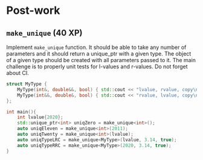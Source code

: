 # Post-work

## `make_unique` (40 XP)

Implement `make_unique` function. It should be able to take any number of parameters and it should return a unique_ptr with a given type. The object of a given type should be created with all parameters passed to it.
The main challenge is to properly unit tests for l-values and r-values. Do not forget about CI.

```cpp
struct MyType {
    MyType(int&, double&&, bool) { std::cout << "lvalue, rvalue, copy\n"; }
    MyType(int&&, double&, bool) { std::cout << "rvalue, lvalue, copy\n"; }
};

int main(){
    int lvalue{2020};
    std::unique_ptr<int> uniqZero = make_unique<int>();
    auto uniqEleven = make_unique<int>(2011);
    auto uniqTwenty = make_unique<int>(lvalue);
    auto uniqTypeLRC = make_unique<MyType>(lvalue, 3.14, true);
    auto uniqTypeRRC = make_unique<MyType>(2020, 3.14, true);
}
```
